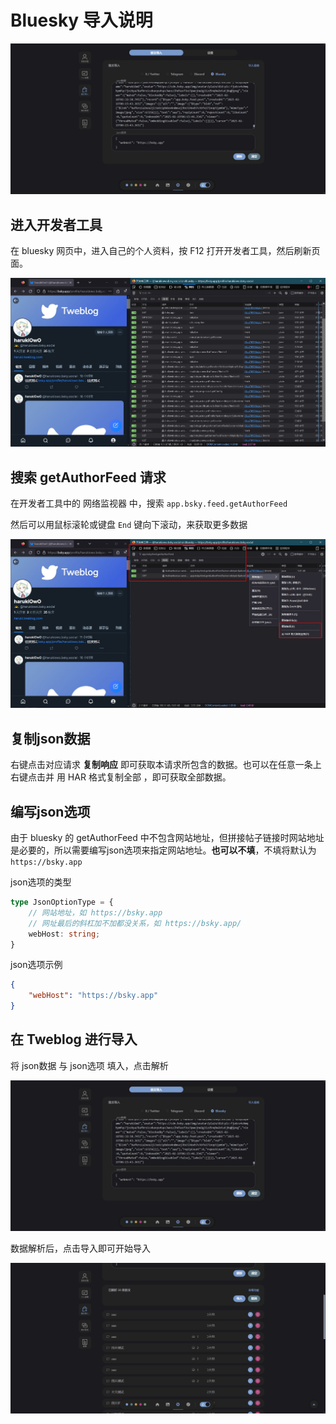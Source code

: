 # Bluesky 导入说明 <Badge type="tip" text="1.3.0" />
![](./assets/2025-02-22_091914.jpg)

## 进入开发者工具
在 bluesky 网页中，进入自己的个人资料，按 F12 打开开发者工具，然后刷新页面。

![](./assets/2025-02-22_092357.jpg)

## 搜索 getAuthorFeed 请求
在开发者工具中的 网络监视器 中，搜索 `app.bsky.feed.getAuthorFeed`

然后可以用鼠标滚轮或键盘 `End` 键向下滚动，来获取更多数据

![](./assets/2025-02-22_093117.jpg)

## 复制json数据
右键点击对应请求 **复制响应** 即可获取本请求所包含的数据。也可以在任意一条上右键点击并 用 HAR 格式复制全部 ，即可获取全部数据。

## 编写json选项
由于 bluesky 的 getAuthorFeed 中不包含网站地址，但拼接帖子链接时网站地址是必要的，所以需要编写json选项来指定网站地址。**也可以不填**，不填将默认为 `https://bsky.app`

json选项的类型
```ts
type JsonOptionType = {
    // 网站地址，如 https://bsky.app
    // 网址最后的斜杠加不加都没关系，如 https://bsky.app/
    webHost: string;
}
```

json选项示例
```json
{
    "webHost": "https://bsky.app"
}
```

## 在 Tweblog 进行导入
将 json数据 与 json选项 填入，点击解析

![](./assets/2025-02-22_091914.jpg)

数据解析后，点击导入即可开始导入

![](./assets/2025-02-22_094139.jpg)

